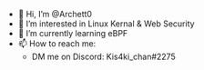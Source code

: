 - 👋 Hi, I’m @Archett0
- 👀 I’m interested in Linux Kernal & Web Security
- 🌱 I’m currently learning eBPF
- 📫 How to reach me: 
  - DM me on Discord: Kis4ki_chan#2275

<!---
Archett0/Archett0 is a ✨ special ✨ repository because its `README.md` (this file) appears on your GitHub profile.
You can click the Preview link to take a look at your changes.
--->
